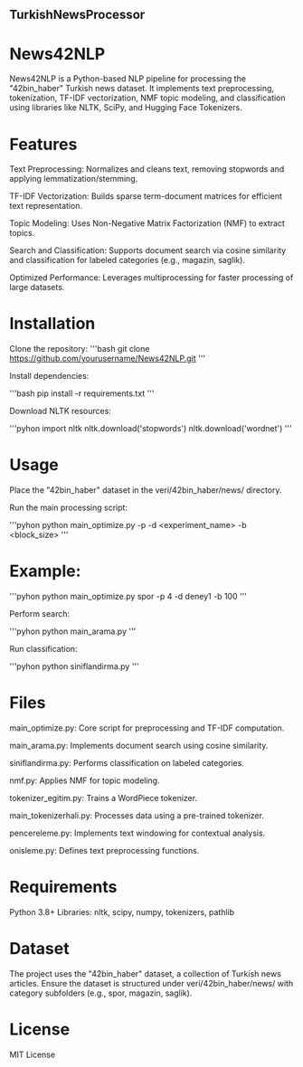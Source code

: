 ## TurkishNewsProcessor

# News42NLP

News42NLP is a Python-based NLP pipeline for processing the "42bin_haber" Turkish news dataset. It implements text preprocessing, tokenization, TF-IDF vectorization, NMF topic modeling, and classification using libraries like NLTK, SciPy, and Hugging Face Tokenizers.

# Features

Text Preprocessing: Normalizes and cleans text, removing stopwords and applying lemmatization/stemming.

TF-IDF Vectorization: Builds sparse term-document matrices for efficient text representation.

Topic Modeling: Uses Non-Negative Matrix Factorization (NMF) to extract topics.

Search and Classification: Supports document search via cosine similarity and classification for labeled categories (e.g., magazin, saglik).

Optimized Performance: Leverages multiprocessing for faster processing of large datasets.

# Installation

Clone the repository:
'''bash
git clone https://github.com/yourusername/News42NLP.git
'''

Install dependencies:

'''bash
pip install -r requirements.txt
'''

Download NLTK resources:

'''pyhon
import nltk
nltk.download('stopwords')
nltk.download('wordnet')
'''

# Usage

Place the "42bin_haber" dataset in the veri/42bin_haber/news/ directory.

Run the main processing script:

'''pyhon
python main_optimize.py <category> -p <processes> -d <experiment_name> -b <block_size>
'''

# Example:

'''pyhon
python main_optimize.py spor -p 4 -d deney1 -b 100
'''

Perform search:

'''pyhon
python main_arama.py
'''

Run classification:

'''pyhon
python siniflandirma.py
'''

# Files

main_optimize.py: Core script for preprocessing and TF-IDF computation.

main_arama.py: Implements document search using cosine similarity.

siniflandirma.py: Performs classification on labeled categories.

nmf.py: Applies NMF for topic modeling.

tokenizer_egitim.py: Trains a WordPiece tokenizer.

main_tokenizerhali.py: Processes data using a pre-trained tokenizer.

pencereleme.py: Implements text windowing for contextual analysis.

onisleme.py: Defines text preprocessing functions.

# Requirements

Python 3.8+
Libraries: nltk, scipy, numpy, tokenizers, pathlib

# Dataset

The project uses the "42bin_haber" dataset, a collection of Turkish news articles. Ensure the dataset is structured under veri/42bin_haber/news/ with category subfolders (e.g., spor, magazin, saglik).

# License

MIT License
